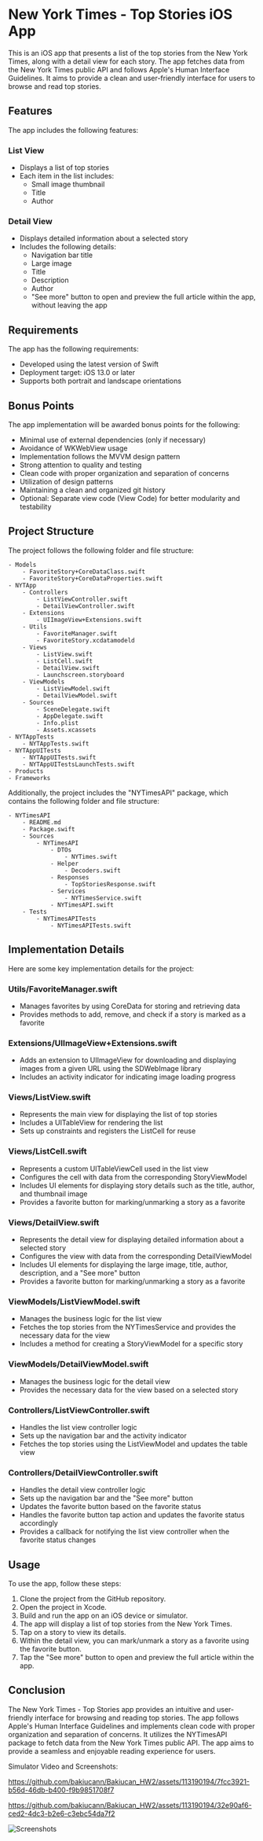 # New York Times - Top Stories iOS App

This is an iOS app that presents a list of the top stories from the New York Times, along with a detail view for each story. The app fetches data from the New York Times public API and follows Apple's Human Interface Guidelines. It aims to provide a clean and user-friendly interface for users to browse and read top stories.

## Features

The app includes the following features:

### List View
- Displays a list of top stories
- Each item in the list includes:
  - Small image thumbnail
  - Title
  - Author

### Detail View
- Displays detailed information about a selected story
- Includes the following details:
  - Navigation bar title
  - Large image
  - Title
  - Description
  - Author
  - "See more" button to open and preview the full article within the app, without leaving the app

## Requirements

The app has the following requirements:

- Developed using the latest version of Swift
- Deployment target: iOS 13.0 or later
- Supports both portrait and landscape orientations

## Bonus Points

The app implementation will be awarded bonus points for the following:

- Minimal use of external dependencies (only if necessary)
- Avoidance of WKWebView usage
- Implementation follows the MVVM design pattern
- Strong attention to quality and testing
- Clean code with proper organization and separation of concerns
- Utilization of design patterns
- Maintaining a clean and organized git history
- Optional: Separate view code (View Code) for better modularity and testability

## Project Structure

The project follows the following folder and file structure:

```
- Models
    - FavoriteStory+CoreDataClass.swift
    - FavoriteStory+CoreDataProperties.swift
- NYTApp
    - Controllers
        - ListViewController.swift
        - DetailViewController.swift
    - Extensions
        - UIImageView+Extensions.swift
    - Utils
        - FavoriteManager.swift
        - FavoriteStory.xcdatamodeld
    - Views
        - ListView.swift
        - ListCell.swift
        - DetailView.swift
        - Launchscreen.storyboard
    - ViewModels
        - ListViewModel.swift
        - DetailViewModel.swift
    - Sources
        - SceneDelegate.swift
        - AppDelegate.swift
        - Info.plist
        - Assets.xcassets
- NYTAppTests
    - NYTAppTests.swift
- NYTAppUITests
    - NYTAppUITests.swift
    - NYTAppUITestsLaunchTests.swift
- Products
- Frameworks
```

Additionally, the project includes the "NYTimesAPI" package, which contains the following folder and file structure:

```
- NYTimesAPI
    - README.md
    - Package.swift
    - Sources
        - NYTimesAPI
            - DTOs
                - NYTimes.swift
            - Helper
                - Decoders.swift
            - Responses
                - TopStoriesResponse.swift
            - Services
                - NYTimesService.swift
            - NYTimesAPI.swift
    - Tests
        - NYTimesAPITests
            - NYTimesAPITests.swift
```

## Implementation Details

Here are some key implementation details for the project:

### Utils/FavoriteManager.swift
- Manages favorites by using CoreData for storing and retrieving data
- Provides methods to add, remove, and check if a story is marked as a favorite

### Extensions/UIImageView+Extensions.swift
- Adds an extension to UIImageView for downloading and displaying images from a given URL using the SDWebImage library
- Includes an activity indicator for indicating image loading progress

### Views/ListView.swift
- Represents the main view for displaying the list of top stories
- Includes a UITableView for rendering the list
- Sets up constraints and registers the ListCell for reuse

### Views/ListCell.swift
- Represents a custom UITableViewCell used in the list view
- Configures the cell with data from the corresponding StoryViewModel
- Includes UI elements for displaying story details such as the title, author, and thumbnail image
- Provides a favorite button for marking/unmarking a story as a favorite

### Views/DetailView.swift
- Represents the detail view for displaying detailed information about a selected story
- Configures the view with data from the corresponding DetailViewModel
- Includes UI elements for displaying the large image, title, author, description, and a "See more" button
- Provides a favorite button for marking/unmarking a story as a favorite

### ViewModels/ListViewModel.swift
- Manages the business logic for the list view
- Fetches the top stories from the NYTimesService and provides the necessary data for the view
- Includes a method for creating a StoryViewModel for a specific story

### ViewModels/DetailViewModel.swift
- Manages the business logic for the detail view
- Provides the necessary data for the view based on a selected story

### Controllers/ListViewController.swift
- Handles the list view controller logic
- Sets up the navigation bar and the activity indicator
- Fetches the top stories using the ListViewModel and updates the table view

### Controllers/DetailViewController.swift
- Handles the detail view controller logic
- Sets up the navigation bar and the "See more" button
- Updates the favorite button based on the favorite status
- Handles the favorite button tap action and updates the favorite status accordingly
- Provides a callback for notifying the list view controller when the favorite status changes

## Usage

To use the app, follow these steps:

1. Clone the project from the GitHub repository.
2. Open the project in Xcode.
3. Build and run the app on an iOS device or simulator.
4. The app will display a list of top stories from the New York Times.
5. Tap on a story to view its details.
6. Within the detail view, you can mark/unmark a story as a favorite using the favorite button.
7. Tap the "See more" button to open and preview the full article within the app.

## Conclusion

The New York Times - Top Stories app provides an intuitive and user-friendly interface for browsing and reading top stories. The app follows Apple's Human Interface Guidelines and implements clean code with proper organization and separation of concerns. It utilizes the NYTimesAPI package to fetch data from the New York Times public API. The app aims to provide a seamless and enjoyable reading experience for users.

Simulator Video and Screenshots:


https://github.com/bakiucann/Bakiucan_HW2/assets/113190194/7fcc3921-b56d-46db-b400-f9b9851708f7



https://github.com/bakiucann/Bakiucan_HW2/assets/113190194/32e90af6-ced2-4dc3-b2e6-c3ebc54da7f2



![Screenshots](https://github.com/bakiucann/Bakiucan_HW2/assets/113190194/220ee7e2-ae01-4dc0-82d2-9225410f5201)


